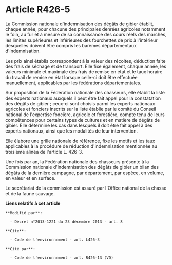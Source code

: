 # Article R426-5

La Commission nationale d'indemnisation des dégâts de gibier établit, chaque année, pour chacune des principales denrées
agricoles notamment le foin, au fur et à mesure de sa connaissance des cours réels des marchés, les limites supérieures et
inférieures des fourchettes de prix à l'intérieur desquelles doivent être compris les barèmes départementaux
d'indemnisation. 

Les prix ainsi établis correspondent à la valeur des récoltes, déduction faite des frais de séchage et de transport. Elle
fixe également, chaque année, les valeurs minimale et maximale des frais de remise en état et le taux horaire du travail de
remise en état lorsque celle-ci doit être effectuée manuellement, applicables par les fédérations départementales. 

Sur proposition de la Fédération nationale des chasseurs, elle établit la liste des experts nationaux auxquels il peut être
fait appel pour la constatation des dégâts de gibier ; ceux-ci sont choisis parmi les experts nationaux agricoles et fonciers
inscrits sur la liste établie par le comité du Conseil national de l'expertise foncière, agricole et forestière, compte tenu
de leurs compétences pour certains types de cultures et en matière de dégâts de gibier. Elle détermine les cas dans lesquels
il doit être fait appel à des experts nationaux, ainsi que les modalités de leur intervention. 

Elle élabore une grille nationale de référence, fixe les motifs et les taux applicables à la procédure de réduction
d'indemnisation mentionnée au troisième alinéa de l'article L. 426-3. 

Une fois par an, la Fédération nationale des chasseurs présente à la Commission nationale d'indemnisation des dégâts de
gibier un bilan des dégâts de la dernière campagne, par département, par espèce, en volume, en valeur et en surface. 

Le secrétariat de la commission est assuré par l'Office national de la chasse et de la faune sauvage.

**Liens relatifs à cet article**

	**Modifié par**:

	  - Décret n°2013-1221 du 23 décembre 2013 - art. 8

	**Cite**:

	  - Code de l'environnement - art. L426-3

	**Cité par**:

	  - Code de l'environnement - art. R426-13 (VD)
